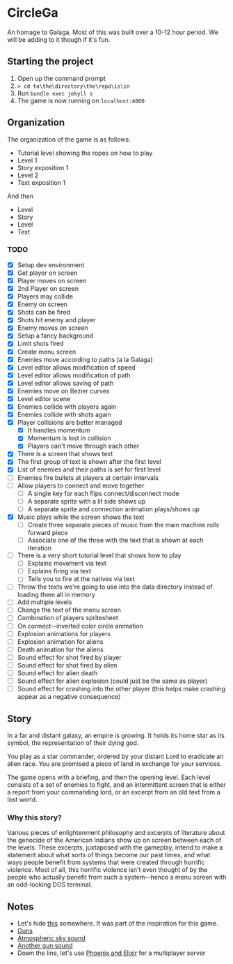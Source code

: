 # CircleGa

An homage to Galaga. Most of this was built over a 10-12 hour period. We will be adding to it though if it's fun.

## Starting the project

1. Open up the command prompt
2. `> cd to\the\directory\the\repo\is\in`
3. Run `bundle exec jekyll s`
4. The game is now running on `localhost:4000`

## Organization

The organization of the game is as follows:

* Tutorial level showing the ropes on how to play
* Level 1
* Story exposition 1
* Level 2
* Text exposition 1

And then

* Level
* Story
* Level
* Text

### TODO

- [x] Setup dev environment
- [x] Get player on screen
- [x] Player moves on screen
- [x] 2nd Player on screen
- [x] Players may collide
- [x] Enemy on screen
- [x] Shots can be fired
- [x] Shots hit enemy and player
- [x] Enemy moves on screen
- [x] Setup a fancy background
- [x] Limit shots fired
- [x] Create menu screen
- [x] Enemies move according to paths (a la Galaga)
- [x] Level editor allows modification of speed
- [x] Level editor allows modification of path
- [x] Level editor allows saving of path
- [x] Enemies move on Bezier curves
- [x] Level editor scene
- [x] Enemies collide with players again
- [x] Enemies collide with shots again
- [x] Player collisions are better managed
	- [x] It handles momentum
	- [x] Momentum is lost in collision
	- [x] Players can't move through each other
- [x] There is a screen that shows text
- [x] The first group of text is shown after the first level
- [x] List of enemies and their paths is set for first level
- [ ] Enemies fire bullets at players at certain intervals
- [ ] Allow players to connect and move together
	- [ ] A single key for each flips connect/disconnect mode
	- [ ] A separate sprite with a lit side shows up
	- [ ] A separate sprite and connection animation plays/shows up
- [x] Music plays while the screen shows the text
	- [ ] Create three separate pieces of music from the main machine rolls forward piece
	- [ ] Associate one of the three with the text that is shown at each iteration
- [ ] There is a very short tutorial level that shows how to play
	- [ ] Explains movement via text
	- [ ] Explains firing via text
	- [ ] Tells you to fire at the natives via text
- [ ] Throw the texts we're going to use into the data directory instead of loading them all in memory
- [ ] Add multiple levels
- [ ] Change the text of the menu screen
- [ ] Combination of players spritesheet
- [ ] On connect--inverted color circle animation
- [ ] Explosion animations for players
- [ ] Explosion animation for aliens
- [ ] Death animation for the aliens
- [ ] Sound effect for shot fired by player
- [ ] Sound effect for shot fired by alien
- [ ] Sound effect for alien death
- [ ] Sound effect for alien explosion (could just be the same as player)
- [ ] Sound effect for crashing into the other player (this helps make crashing appear as a negative consequence)

## Story

In a far and distant galaxy, an empire is growing. It holds its home star as its symbol, the representation of their dying god.

You play as a star commander, ordered by your distant Lord to eradicate an alien race. You are promised a piece of land in exchange for your services.

The game opens with a briefing, and then the opening level. Each level consists of a set of enemies to fight, and an intermittent screen that is either a report from your commanding lord, or an excerpt from an old text from a lost world.

### Why this story?

Various pieces of enlightenment philosophy and excerpts of literature about the genocide of the American Indians show up on screen between each of the levels. These excerpts, juxtaposed with the gameplay, intend to make a statement about what sorts of things become our past times, and what ways people benefit from systems that were created through horrific violence. Most of all, this horrific violence isn't even thought of by the people who actually benefit from such a system--hence a menu screen with an odd-looking DOS terminal.

## Notes

* Let's hide [this](https://www.youtube.com/watch?v=ARz6kYS12cg) somewhere. It was part of the inspiration for this game.
* [Guns](https://opengameart.org/content/4-projectile-launches)
* [Atmospheric sky sound](https://opengameart.org/content/red-eclipse-sounds)
* [Another gun sound](https://opengameart.org/content/residue-sfx)
* Down the line, let's use [Phoenix and Elixir](https://www.youtube.com/watch?v=I5L9_cXwBcU) for a multiplayer server
